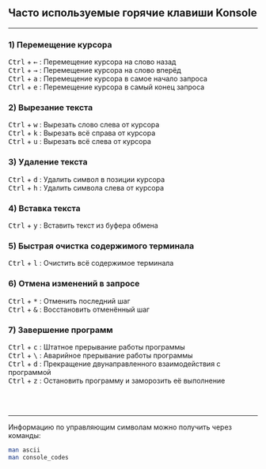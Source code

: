 ## Часто используемые горячие клавиши Konsole

---


### 1) Перемещение курсора

<kbd>Ctrl</kbd> + <kbd>←</kbd> : Перемещение курсора на слово назад  
<kbd>Ctrl</kbd> + <kbd>→</kbd> : Перемещение курсора на слово вперёд  
<kbd>Ctrl</kbd> + <kbd>a</kbd> : Перемещение курсора в самое начало запроса  
<kbd>Ctrl</kbd> + <kbd>e</kbd> : Перемещение курсора в самый конец запроса  

### 2) Вырезание текста

<kbd>Ctrl</kbd> + <kbd>w</kbd> : Вырезать слово слева от курсора  
<kbd>Ctrl</kbd> + <kbd>k</kbd> : Вырезать всё справа от курсора  
<kbd>Ctrl</kbd> + <kbd>u</kbd> : Вырезать всё слева от курсора  

### 3) Удаление текста

<kbd>Ctrl</kbd> + <kbd>d</kbd> : Удалить символ в позиции курсора  
<kbd>Ctrl</kbd> + <kbd>h</kbd> : Удалить символа слева от курсора

### 4) Вставка текста

<kbd>Ctrl</kbd> + <kbd>y</kbd> : Вставить текст из буфера обмена  

### 5) Быстрая очистка содержимого терминала

<kbd>Ctrl</kbd> + <kbd>l</kbd> : Очистить всё содержимое терминала  

### 6) Отмена изменений в запросе

<kbd>Ctrl</kbd> + <kbd>*</kbd> : Отменить последний шаг  
<kbd>Ctrl</kbd> + <kbd>&</kbd> : Восстановить отменённый шаг  

### 7) Завершение программ

<kbd>Ctrl</kbd> + <kbd>c</kbd>  : Штатное прерывание работы программы  
<kbd>Ctrl</kbd> + <kbd>\\</kbd> : Аварийное прерывание работы программы  
<kbd>Ctrl</kbd> + <kbd>d</kbd>  : Прекращение двунаправленного взаимодействия с программой  
<kbd>Ctrl</kbd> + <kbd>z</kbd>  : Остановить программу и заморозить её выполнение   
  
<br>  
<br>  

---  
Информацию по управляющим символам можно получить через команды:
```sh
man ascii
man console_codes
```
<br>  
<br>  


